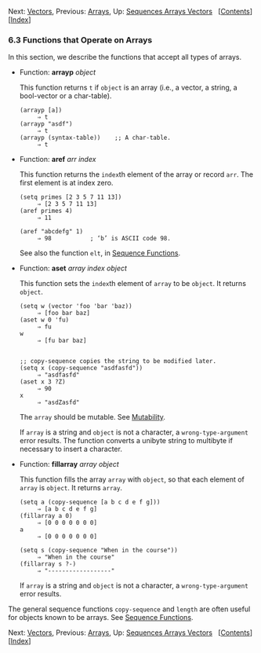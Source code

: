 <!-- This is the GNU Emacs Lisp Reference Manual
corresponding to Emacs version 27.2.

Copyright (C) 1990-1996, 1998-2021 Free Software Foundation,
Inc.

Permission is granted to copy, distribute and/or modify this document
under the terms of the GNU Free Documentation License, Version 1.3 or
any later version published by the Free Software Foundation; with the
Invariant Sections being "GNU General Public License," with the
Front-Cover Texts being "A GNU Manual," and with the Back-Cover
Texts as in (a) below.  A copy of the license is included in the
section entitled "GNU Free Documentation License."

(a) The FSF's Back-Cover Text is: "You have the freedom to copy and
modify this GNU manual.  Buying copies from the FSF supports it in
developing GNU and promoting software freedom." -->

<!-- Created by GNU Texinfo 6.7, http://www.gnu.org/software/texinfo/ -->

Next: [Vectors](Vectors.html), Previous: [Arrays](Arrays.html), Up: [Sequences Arrays Vectors](Sequences-Arrays-Vectors.html)   \[[Contents](index.html#SEC_Contents "Table of contents")]\[[Index](Index.html "Index")]

### 6.3 Functions that Operate on Arrays

In this section, we describe the functions that accept all types of arrays.

*   Function: **arrayp** *object*

    This function returns `t` if `object` is an array (i.e., a vector, a string, a bool-vector or a char-table).

        (arrayp [a])
             ⇒ t
        (arrayp "asdf")
             ⇒ t
        (arrayp (syntax-table))    ;; A char-table.
             ⇒ t

<!---->

*   Function: **aref** *arr index*

    This function returns the `index`th element of the array or record `arr`. The first element is at index zero.

        (setq primes [2 3 5 7 11 13])
             ⇒ [2 3 5 7 11 13]
        (aref primes 4)
             ⇒ 11

    <!---->

        (aref "abcdefg" 1)
             ⇒ 98           ; ‘b’ is ASCII code 98.

    See also the function `elt`, in [Sequence Functions](Sequence-Functions.html).

<!---->

*   Function: **aset** *array index object*

    This function sets the `index`th element of `array` to be `object`. It returns `object`.

        (setq w (vector 'foo 'bar 'baz))
             ⇒ [foo bar baz]
        (aset w 0 'fu)
             ⇒ fu
        w
             ⇒ [fu bar baz]

    ```
    ```

        ;; copy-sequence copies the string to be modified later.
        (setq x (copy-sequence "asdfasfd"))
             ⇒ "asdfasfd"
        (aset x 3 ?Z)
             ⇒ 90
        x
             ⇒ "asdZasfd"

    The `array` should be mutable. See [Mutability](Mutability.html).

    If `array` is a string and `object` is not a character, a `wrong-type-argument` error results. The function converts a unibyte string to multibyte if necessary to insert a character.

<!---->

*   Function: **fillarray** *array object*

    This function fills the array `array` with `object`, so that each element of `array` is `object`. It returns `array`.

        (setq a (copy-sequence [a b c d e f g]))
             ⇒ [a b c d e f g]
        (fillarray a 0)
             ⇒ [0 0 0 0 0 0 0]
        a
             ⇒ [0 0 0 0 0 0 0]

    <!---->

        (setq s (copy-sequence "When in the course"))
             ⇒ "When in the course"
        (fillarray s ?-)
             ⇒ "------------------"

    If `array` is a string and `object` is not a character, a `wrong-type-argument` error results.

The general sequence functions `copy-sequence` and `length` are often useful for objects known to be arrays. See [Sequence Functions](Sequence-Functions.html).

Next: [Vectors](Vectors.html), Previous: [Arrays](Arrays.html), Up: [Sequences Arrays Vectors](Sequences-Arrays-Vectors.html)   \[[Contents](index.html#SEC_Contents "Table of contents")]\[[Index](Index.html "Index")]
